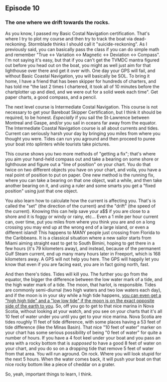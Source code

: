 ## Episode 10

### The one where we drift towards the rocks.

As you know, I passed my Basic Costal Navigation certification.  That's where I try to plot my course and then try to track the boat via dead-reckoning.  Stormblade thinks I should call it "suicide-reckoning". As I previously said, you can basically pass the class if you can do simple math and remember "True <-> Variation <-> Magnetic <-> Deviation <-> Compass".  I'm not saying it's easy, but that if you can't get the TVMDC mantra figured out before you head out on the boat, you might as well just aim for that lighthouse over there and get it over with.  One day your GPS will fail, and without Basic Coastal Navigation, you will basically be SOL.  To bring it home, I have a friend that has been skipper for hundreds of charters, and has told me "the last 2 times I chartered, it took all of 10 minutes before the chartplotter up and died, and we were out for a solid week each time".  Get paper charts, a good compass, and a pencil.

The next level course is Intermediate Costal Navigation.  This course is not necessary to get your Bareboat Skipper Certification, but I think it should be required, to be honest. *Especially* if you sail the St-Lawrence between Montreal and Gaspe, and/or you sail in oceans far away from the equator.  The Intermediate Coastal Navigation course is all about currents and tides.  Current can seriously harsh your day by bringing you miles from where you thought you were.  Tides can run you aground and then proceed to puree your boat into splinters while tourists take pictures. 

This course shows you two more methods of "getting a fix"; that's where you aim your hand-held compass out and take a bearing on some shore or lighthouse and figure out a "line of position" on your chart.  You do that twice on two different objects you have on your chart, and voila, you have a real point of position to put on paper.  One new method is the running fix, where you can take a bearing on that one object, wait a while, and then take another bearing on it, and using a ruler and some smarts you get a "fixed position" using just that one object.

You also learn how to calculate how the current is affecting you.  That's is called the "set" (the direction of the current) and the "drift" (the speed of the current).  Knowing this can help save your a$$ if you are close to a shore and it is foggy or windy or rainy, etc...  Even a 1 mile per hour current can, over time, put you miles from where you think you are and on a long crossing you may end up at the wrong end of a large island, or even a different island!  This happens to MANY people just crossing from Florida to the Caribbeans.   It is a classical situation where a new sailor starts from Miami aiming straight east to get to South Bimini, hoping to get there in a few hours (it's 79 kilometers away), and instead, because of the permanent Gulf Steam current, end up many many hours later in Freeport, which is 168 kilometers away.  A GPS will not help you here.  The GPS will happily let you know that even if you are facing east, you are in fact going north, fast.

And then there's tides.  Tides will kill you.  The further you go from the equator, the bigger the difference between the low water mark of a tide, and the high water mark of a tide.  The moon, that harlot, is responsible.  Tides are commonly semi-diurnal (two high waters and two low waters each day), and if the moon is in your sky while a high tide happens, <A HREF="https://www.nationalgeographic.org/article/cause-effect-tides/">you can even get a "high high tide" and a "low low tide" if the moon is on the exact opposite side of the earth to you</A>.  So, off you go to get to that nice marina in Nova Scotia, without looking at your watch, and you see on your charts that it's all 10 feet of water under you until you get to your nice marina.  Nova Scotia are tides roughly 11 feet of tide difference, with some places having a 53 feet of tide difference (like the Minas Basin).  That nice "10 feet of water" marker on your chart has some serious possibility of being "0 feet of water" for quite a number of hours.  If you have a 4 foot keel under your boat and you pass an area with a rocky bottom that is *supposed* to have a good 8 feet of water on your chart, and you do so on a dropping tide that remove 5 feet of water from that area.  You will run aground.  On rock. Where you will look stupid for the next 5 hours.  When the water comes back, it will push your boat on that nice rocky bottom like a piece of cheddar on a grater.

So, yeah, important things to learn, I think.

